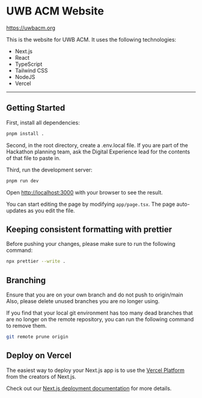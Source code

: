 # UWB ACM Website

https://uwbacm.org

This is the website for UWB ACM. It uses the following technologies:

- Next.js
- React
- TypeScript
- Tailwind CSS
- NodeJS
- Vercel

---

## Getting Started

First, install all dependencies:

```bash
pnpm install .
```

Second, in the root directory, create a .env.local file. If you are part of the Hackathon planning team, ask the Digital Experience lead for the contents of that file to paste in.

Third, run the development server:

```bash
pnpm run dev
```

Open [http://localhost:3000](http://localhost:3000) with your browser to see the result.

You can start editing the page by modifying `app/page.tsx`. The page auto-updates as you edit the file.

## Keeping consistent formatting with prettier

Before pushing your changes, please make sure to run the following command:

```bash
npx prettier --write .
```

## Branching

Ensure that you are on your own branch and do not push to origin/main
Also, please delete unused branches you are no longer using.

If you find that your local git environment has too many dead branches that are no longer on the remote repository, you can run the following command to remove them.

```bash
git remote prune origin
```
## Deploy on Vercel

The easiest way to deploy your Next.js app is to use the [Vercel Platform](https://vercel.com/new?utm_medium=default-template&filter=next.js&utm_source=create-next-app&utm_campaign=create-next-app-readme) from the creators of Next.js.

Check out our [Next.js deployment documentation](https://nextjs.org/docs/app/building-your-application/deploying) for more details.
